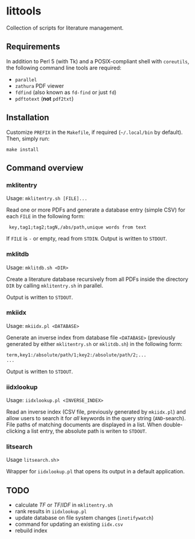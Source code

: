 # littools

Collection of scripts for literature management.

## Requirements

In addition to Perl 5 (with Tk) and a POSIX-compliant shell with `coreutils`,  the following command line tools are required:

- `parallel`
- `zathura` PDF viewer
- `fdfind` (also known as `fd-find` or  just `fd`)
- `pdftotext` (**not** `pdf2txt`)

## Installation

Customize `PREFIX` in the `Makefile`, if required (`~/.local/bin` by default). Then, simply run:

```shell
make install
```

## Command overview

### mklitentry

Usage: `mklitentry.sh [FILE]...`

Read one or more PDFs and generate a database entry (simple CSV) for each `FILE` in the following form:

```csv
 key,tag1;tag2;tagN,/abs/path,unique words from text
 ```

 If `FILE` is `-` or empty, read from `STDIN`. Output is written to `STDOUT`.

### mklitdb

Usage: `mklitdb.sh <DIR>`

Create a literature database recursively from all PDFs inside the directory `DIR` by calling `mklitentry.sh` in parallel.

Output is written to `STDOUT`.

### mkiidx

Usage: `mkiidx.pl <DATABASE>`

Generate an inverse index from database file `<DATABASE>` (previously generated by either `mklitentry.sh` or `mklitdb.sh`) in the following form:

```csv
term,key1:/absolute/path/1;key2:/absolute/path/2;...
...
```

Output is written to `STDOUT`.

### iidxlookup

Usage: `iidxlookup.pl <INVERSE_INDEX>`

Read an inverse index (CSV file, previously generated by `mkiidx.pl`) and allow users to search it for _all_ keywords in the query string (`AND`-search). File paths of matching documents are displayed in a list. When double-clicking a list entry, the absolute path is writen to `STDOUT`.

### litsearch

Usage `litsearch.sh`>

Wrapper for `iidxlookup.pl` that opens its output in a default application.

## TODO

- calculate $TF$ or $TF/IDF$ in `mklitentry.sh`
- rank results in `iidxlookup.pl`
- update database on file system changes (`inotifywatch`)
- command for updating an existing `iidx.csv`
- rebuild index
